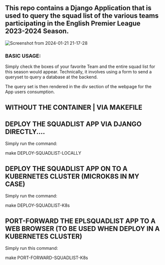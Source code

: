 ## This repo contains a Django Application that is used to query the squad list of the various teams participating in the English Premier League 2023-2024 Season.

![Screenshot from 2024-01-21 21-17-28](https://github.com/nugowe/EPLPlayerListTable/assets/25004712/848e0848-6c03-4e3e-9a62-6658881402a6)

### BASIC USAGE:
Simply check the boxes of your favorite Team and the entire squad list for this season would appear. Technically, it involves using a form to send a queryset to query a database at the backend.

The query set is then rendered in the div section of the webpage for the App users consumption.

## WITHOUT THE CONTAINER  | VIA MAKEFILE

## DEPLOY THE SQUADLIST APP VIA DJANGO DIRECTLY....

Simply run the command:

make DEPLOY-SQUADLIST-LOCALLY

## DEPLOY THE SQUADLIST APP ON TO A KUBERNETES CLUSTER (MICROK8S IN MY CASE)

Simply run the command:

make DEPLOY-SQUADLIST-K8s


## PORT-FORWARD THE EPLSQUADLIST APP TO A WEB BROWSER (TO BE USED WHEN DEPLOY IN A KUBERNETES CLUSTER)

Simply run this command:

make PORT-FORWARD-SQUADLIST-K8s

